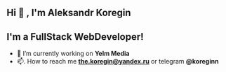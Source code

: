 ## Hi 👋 , I'm Aleksandr Koregin

## I'm a FullStack WebDeveloper!

- 🔭  I’m currently working on **Yelm Media**
- 📫. How to reach me **the.koregin@yandex.ru** or telegram **@koreginn**

